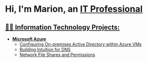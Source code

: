 <h1>Hi, I'm Marion, an <a href="https://www.linkedin.com/in/marionwilliamsjr/">IT Professional</h1>

<h2>👨‍💻 Information Technology Projects:</h2>

- <b>Microsoft Azure</b>
  - [Configuring On-premises Active Directory within Azure VMs](https://github.com/marionjr/configure-ad)
  - [Building Intuition for DNS](https://github.com/marionjr/dns)
  - [Network File Shares and Permissions](https://github.com/marionjr/NetworkFileSharesPermissions)
